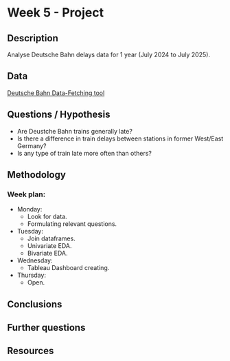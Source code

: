 # Week 5 - Project

## Description
Analyse Deutsche Bahn delays data for 1 year (July 2024 to July 2025).

## Data
[Deutsche Bahn Data-Fetching tool](https://github.com/piebro/deutsche-bahn-data)

## Questions / Hypothesis
- Are Deustche Bahn trains generally late?
- Is there a difference in train delays between stations in former West/East Germany?
- Is any type of train late more often than others?

## Methodology
### Week plan:
- Monday: 
  - Look for data.
  - Formulating relevant questions.
- Tuesday:
  - Join dataframes.
  - Univariate EDA.
  - Bivariate EDA.
- Wednesday:
  - Tableau Dashboard creating.
- Thursday:
  - Open.

## Conclusions

## Further questions

## Resources
